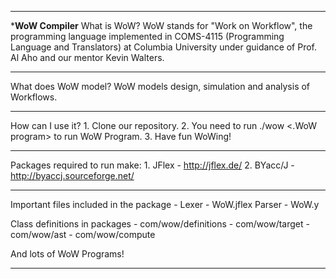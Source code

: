 *************************************
*************WoW Compiler************
What is WoW?
	WoW stands for "Work on Workflow", the programming language implemented in COMS-4115 (Programming Language and Translators) at Columbia 
	University under guidance of Prof. Al Aho and our mentor Kevin Walters.
*************************************
What does WoW model?
	WoW models design, simulation and analysis of Workflows.
*************************************
How can I use it?
	1. Clone our repository.
	2. You need to run ./wow <.WoW program> to run WoW Program.
	3. Have fun WoWing!
*************************************
Packages required to run make:
	1. JFlex - http://jflex.de/
	2. BYacc/J - http://byaccj.sourceforge.net/
*************************************
Important files included in the package - 
Lexer - WoW.jflex
Parser - WoW.y

Class definitions in packages 	- com/wow/definitions
				- com/wow/target
				- com/wow/ast
				- com/wow/compute

And lots of WoW Programs!
***************************************
